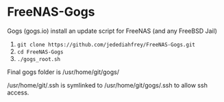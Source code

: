# FreeNAS-Gogs
Gogs (gogs.io) install an update script for FreeNAS (and any FreeBSD Jail)

1. ```git clone https://github.com/jedediahfrey/FreeNAS-Gogs.git```
2. ```cd FreeNAS-Gogs```
3. ```./gogs_root.sh```

Final gogs folder is /usr/home/git/gogs/

/usr/home/git/.ssh is symlinked to /usr/home/git/gogs/.ssh to allow ssh access. 
